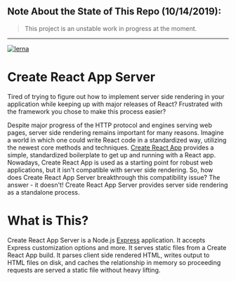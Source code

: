 ## Note About the State of This Repo (10/14/2019):

> This project is an unstable work in progress at the moment.

***

[![lerna](https://img.shields.io/badge/maintained%20with-lerna-cc00ff.svg)](https://lerna.js.org/)

# Create React App Server

Tired of trying to figure out how to implement server side rendering in your application while keeping up with major releases of React? Frustrated with the framework you chose to make this process easier?

Despite major progress of the HTTP protocol and engines serving web pages, server side rendering remains important for many reasons. Imagine a world in which one could write React code in a standardized way, utilizing the newest core methods and techniques. [Create React App](https://create-react-app.dev/) provides a simple, standardized boilerplate to get up and running with a React app. Nowadays, Create React App is used as a starting point for robust web applications, but it isn't compatible with server side rendering. So, how does Create React App Server breakthrough this compatibility issue? The answer - it doesn't! Create React App Server provides server side rendering as a standalone process.

# What is This?

Create React App Server is a Node.js [Express](https://expressjs.com/) application. It accepts Express customization options and more. It serves static files from a Create React App build. It parses client side rendered HTML, writes output to HTML files on disk, and caches the relationship in memory so proceeding requests are served a static file without heavy lifting.
